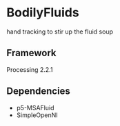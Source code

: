# BodilyFluids
hand tracking to stir up the fluid soup

## Framework

Processing 2.2.1

## Dependencies

- p5-MSAFluid
- SimpleOpenNI
